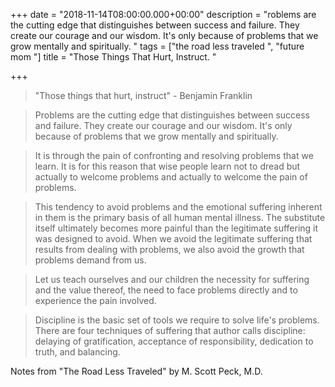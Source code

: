 +++
date = "2018-11-14T08:00:00.000+00:00"
description = "roblems are the cutting edge that distinguishes between success and failure. They create our courage and our wisdom. It's only because of problems that we grow mentally and spiritually. "
tags = ["the road less traveled ", "future mom "]
title = "Those Things That Hurt, Instruct. "

+++
> "Those things that hurt, instruct" - Benjamin Franklin

> Problems are the cutting edge that distinguishes between success and failure. They create our courage and our wisdom. It's only because of problems that we grow mentally and spiritually. 

> It is through the pain of confronting and resolving problems that we learn. It is for this reason that wise people learn not to dread but actually to welcome problems and actually to welcome the pain of problems. 

> This tendency to avoid problems and the emotional suffering inherent in them is the primary basis of all human mental illness. The substitute itself ultimately becomes more painful than the legitimate suffering it was designed to avoid. When we avoid the legitimate suffering that results from dealing with problems, we also avoid the growth that problems demand from us. 

> Let us teach ourselves and our children the necessity for suffering and the value thereof, the need to face problems directly and to experience the pain involved. 

> Discipline is the basic set of tools we require to solve life's problems. There are four techniques of suffering that author calls discipline: delaying of gratification, acceptance of responsibility, dedication to truth, and balancing.  

Notes from "The Road Less Traveled" by M. Scott Peck, M.D.